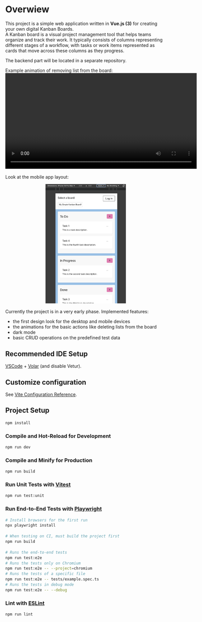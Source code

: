 # Overwiew

This project is a simple web application written in **Vue.js (3)** for creating your own digital Kanban Boards.  
A Kanban board is a visual project management tool that helps teams organize and track their work. It typically consists of columns representing different stages of a workflow, with tasks or work items represented as cards that move across these columns as they progress.  

The backend part will be located in a separate repository.  

Example animation of removing list from the board:  
<video src="https://github.com/user-attachments/assets/b0168156-8602-4b9f-b32f-436e18d9ba54.mov" height="300" autoplay loop alt="animation of removing lists"></video>

Look at the mobile app layout:  
<p align="middle">
<img src="./mobile-view.png" width="50%" alt="Mobile view"/>  
</p>

Currently the project is in a very early phase. Implemented features:

- the first design look for the desktop and mobile devices
- the animations for the basic actions like deleting lists from the board
- dark mode
- basic CRUD operations on the predefined test data

## Recommended IDE Setup

[VSCode](https://code.visualstudio.com/) + [Volar](https://marketplace.visualstudio.com/items?itemName=Vue.volar) (and disable Vetur).

## Customize configuration

See [Vite Configuration Reference](https://vitejs.dev/config/).

## Project Setup

```sh
npm install
```

### Compile and Hot-Reload for Development

```sh
npm run dev
```

### Compile and Minify for Production

```sh
npm run build
```

### Run Unit Tests with [Vitest](https://vitest.dev/)

```sh
npm run test:unit
```

### Run End-to-End Tests with [Playwright](https://playwright.dev)

```sh
# Install browsers for the first run
npx playwright install

# When testing on CI, must build the project first
npm run build

# Runs the end-to-end tests
npm run test:e2e
# Runs the tests only on Chromium
npm run test:e2e -- --project=chromium
# Runs the tests of a specific file
npm run test:e2e -- tests/example.spec.ts
# Runs the tests in debug mode
npm run test:e2e -- --debug
```

### Lint with [ESLint](https://eslint.org/)

```sh
npm run lint
```
